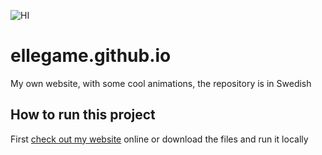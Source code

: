 ![HI](https://github.com/ellegamee/ellegamee.github.io/raw/master/featureimage.png)

# ellegame.github.io
My own website, with some cool animations, the repository is in Swedish

## How to run this project
First [check out my website](http://ellegamee.github.io) online or download the files and run it locally

